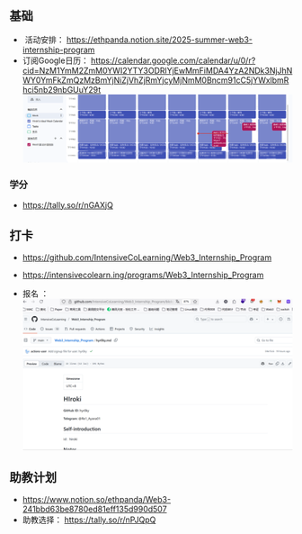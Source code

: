 ## 基础

-  活动安排： https://ethpanda.notion.site/2025-summer-web3-internship-program
- 订阅Google日历：  https://calendar.google.com/calendar/u/0/r?cid=NzM1YmM2ZmM0YWI2YTY3ODRlYjEwMmFiMDA4YzA2NDk3NjJhNWY0YmFkZmQzMzBmYjNiZjVhZjRmYjcyMjNmM0Bncm91cC5jYWxlbmRhci5nb29nbGUuY29t    ![](media/Pasted%20image%2020250801201925.png)  

### 学分

- https://tally.so/r/nGAXjQ


## 打卡

- https://github.com/IntensiveCoLearning/Web3_Internship_Program  
- https://intensivecolearn.ing/programs/Web3_Internship_Program  

- 报名 ：   ![](media/Pasted%20image%2020250801204241.png)


## 助教计划
- https://www.notion.so/ethpanda/Web3-241bbd63be8780ed81eff135d990d507
- 助教选择： https://tally.so/r/nPJQpQ